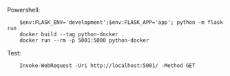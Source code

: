 Powershell:
        
        $env:FLASK_ENV='development';$env:FLASK_APP='app'; python -m flask run
        docker build --tag python-docker .        
        docker run --rm -p 5001:5000 python-docker

Test:

        Invoke-WebRequest -Uri http://localhost:5001/ -Method GET